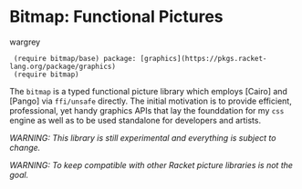 # Bitmap: Functional Pictures

wargrey

```racket
 (require bitmap/base) package: [graphics](https://pkgs.racket-lang.org/package/graphics)
 (require bitmap)     
```

The `bitmap` is a typed functional picture library which employs
\[Cairo\] and \[Pango\] via `ffi/unsafe` directly. The initial
motivation is to provide efficient, professional, yet handy graphics
APIs that lay the founddation for my `css` engine as well as to be used
standalone for developers and artists.

​_WARNING: This library is still experimental and everything is subject
to change._​

​_WARNING: To keep compatible with other Racket picture libraries is not
the goal._​


